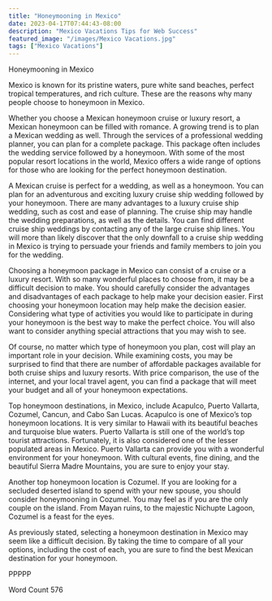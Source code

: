 ```yaml
---
title: "Honeymooning in Mexico"
date: 2023-04-17T07:44:43-08:00
description: "Mexico Vacations Tips for Web Success"
featured_image: "/images/Mexico Vacations.jpg"
tags: ["Mexico Vacations"]
---
```


Honeymooning in Mexico

Mexico is known for its pristine waters, pure white sand beaches, perfect tropical temperatures, and rich culture.  These are the reasons why many people choose to honeymoon in Mexico.  

Whether you choose a Mexican honeymoon cruise or luxury resort, a Mexican honeymoon can be filled with romance. A growing trend is to plan a Mexican wedding as well.  Through the services of a professional wedding planner, you can plan for a complete package. This package often includes the wedding service followed by a honeymoon.  With some of the most popular resort locations in the world, Mexico offers a wide range of options for those who are looking for the perfect honeymoon destination.

A  Mexican cruise is perfect for a wedding, as well as a honeymoon.  You can plan for an adventurous and exciting luxury cruise ship wedding followed by your honeymoon.  There are many advantages to a luxury cruise ship wedding, such as cost and ease of planning.  The cruise ship may handle the wedding preparations, as well as the details.  You can find different cruise ship weddings by contacting any of the large cruise ship lines.  You will more than likely discover that the only downfall to a cruise ship wedding in Mexico is trying to persuade your friends and family members to join you for the wedding.

Choosing a honeymoon package in Mexico can consist of a cruise or a luxury resort.  With so many wonderful places to choose from, it may be a difficult decision to make.  You should carefully consider the advantages and disadvantages of each package to help make your decision easier.  First choosing your honeymoon location may help make the decision easier.   Considering what type of activities you would like to participate in during your honeymoon is the best way to make the perfect choice.  You will also want to consider anything special attractions that you may wish to see.

Of course, no matter which type of honeymoon you plan, cost will play an important role in your decision. While examining costs, you may be surprised to find that there are number of affordable packages available for both cruise ships and luxury resorts.  With price comparison, the use of the internet, and your local travel agent, you can find a package that will meet your budget and all of your honeymoon expectations.

Top honeymoon destinations, in Mexico, include Acapulco, Puerto Vallarta, Cozumel, Cancun, and Cabo San Lucas.  Acapulco is one of Mexico’s top honeymoon locations.  It is very similar to Hawaii with its beautiful beaches and turquoise blue waters.  Puerto Vallarta is still one of the world’s top tourist attractions.  Fortunately, it is also considered one of the lesser populated areas in Mexico.  Puerto Vallarta can provide you with a wonderful environment for your honeymoon.  With cultural events, fine dining, and the beautiful Sierra Madre Mountains, you are sure to enjoy your stay.

Another top honeymoon location is Cozumel.  If you are looking for a secluded deserted island to spend with your new spouse, you should consider honeymooning in Cozumel.  You may feel as if you are the only couple on the island.  From Mayan ruins, to the majestic Nichupte Lagoon, Cozumel is a feast for the eyes.

As previously stated, selecting a honeymoon destination in Mexico may seem like a difficult decision.  By taking the time to compare of all your options, including the cost of each, you are sure to find the best Mexican destination for your honeymoon.

PPPPP

Word Count 576

